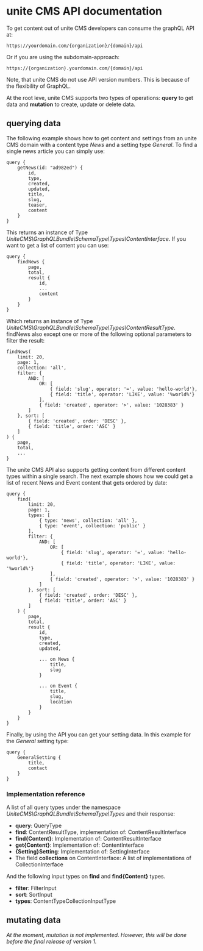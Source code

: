 unite CMS API documentation
============================

To get content out of unite CMS developers can consume the graphQL API at: 

    https://yourdomain.com/{organization}/{domain}/api

Or if you are using the subdomain-approach: 

    https://{organization}.yourdomain.com/{domain}/api
    
Note, that unite CMS do not use API version numbers. This is because of the flexibility of GraphQL.  

At the root leve, unite CMS supports two types of operations: **query** to get data and **mutation** to create, update 
or delete data.

## querying data

The following example shows how to get content and settings from an unite CMS domain with a content type *News* and a 
setting type *General*. To find a single news article you can simply use: 

    query {
        getNews(id: "ad982ed") {
            id,
            type,
            created,
            updated,
            title,
            slug,
            teaser,
            content
        }
    }

This returns an instance of Type *UniteCMS\GraphQLBundle\SchemaType\Types\ContentInterface*. If you want to get a list of 
content you can use:

    query {
        findNews {
            page,
            total,
            result {
                id,
                ...
                content
            }
        }
    }
    
Which returns an instance of Type *UniteCMS\GraphQLBundle\SchemaType\Types\ContentResultType*. findNews also except 
one or more of the following optional parameters to filter the result: 

    findNews(
        limit: 20,
        page: 1,
        collection: 'all',
        filter: {
            AND: [
                OR: [
                    { field: 'slug', operator: '=', value: 'hello-world'},
                    { field: 'title', operator: 'LIKE', value: '%world%'}
                ],
                { field: 'created', operator: '>', value: '1028383' }
            ]
        }, sort: [
            { field: 'created', order: 'DESC' },
            { field: 'title', order: 'ASC' }
        ]
    ) {
        page, 
        total,
        ...
    }

The unite CMS API also supports getting content from different content types within a single search. The next example
shows how we could get a list of recent News and Event content that gets ordered by date:

    query {
        find(
            limit: 20,
            page: 1,
            types: [
                { type: 'news', collection: 'all' },
                { type: 'event', collection: 'public' }
            ],
            filter: {
                AND: [
                    OR: [
                        { field: 'slug', operator: '=', value: 'hello-world'},
                        { field: 'title', operator: 'LIKE', value: '%world%'}
                    ],
                    { field: 'created', operator: '>', value: '1028383' }
                ]
            }, sort: [
                { field: 'created', order: 'DESC' },
                { field: 'title', order: 'ASC' }
            ]
        ) {
            page,
            total,
            result {
                id,
                type,
                created,
                updated,
                
                ... on News {
                    title,
                    slug
                }
                
                ... on Event {
                    title,
                    slug,
                    location
                }
            }
        }
    }
    
Finally, by using the API you can get your setting data. In this example for the *General* setting type:

    query {
        GeneralSetting {
            title,
            contact
        }
    }

### Implementation reference

A list of all query types under the namespace *UniteCMS\GraphQLBundle\SchemaType\Types* and their response:

- **query**: QueryType
- **find**: ContentResultType, implementation of: ContentResultInterface
- **find{Content}**: Implementation of: ContentResultInterface
- **get{Content}**: Implementation of: ContentInterface
- **{Setting}Setting**: Implementation of: SettingInterface
- The field **collections** on ContentInterface: A list of implementations of CollectionInterface

And the following input types on **find** and **find{Content}** types.
 
- **filter**: FilterInput
- **sort**: SortInput
- **types**: ContentTypeCollectionInputType 

## mutating data

*At the moment, mutation is not implemented. However, this will be done before the final release of version 1.*
